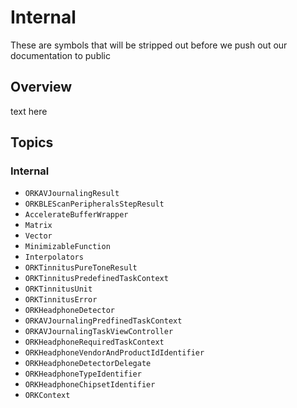 # Internal

These are symbols that will be stripped out before we push out our documentation to public

## Overview

text here

## Topics

### Internal

- ``ORKAVJournalingResult``
- ``ORKBLEScanPeripheralsStepResult``
- ``AccelerateBufferWrapper``
- ``Matrix``
- ``Vector``
- ``MinimizableFunction``
- ``Interpolators``
- ``ORKTinnitusPureToneResult``
- ``ORKTinnitusPredefinedTaskContext``
- ``ORKTinnitusUnit``
- ``ORKTinnitusError``
- ``ORKHeadphoneDetector``
- ``ORKAVJournalingPredfinedTaskContext``
- ``ORKAVJournalingTaskViewController``
- ``ORKHeadphoneRequiredTaskContext``
- ``ORKHeadphoneVendorAndProductIdIdentifier``
- ``ORKHeadphoneDetectorDelegate``
- ``ORKHeadphoneTypeIdentifier``
- ``ORKHeadphoneChipsetIdentifier``
- ``ORKContext``
